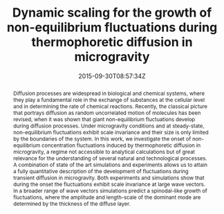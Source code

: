 ---
title: "Dynamic scaling for the growth of non-equilibrium fluctuations during thermophoretic diffusion in microgravity"
authors:
- admin
- Yifei Sun
- Aleksandar Donev
- Alberto Vailati

#author_notes:
#- "author1 note"
#- "author2 note"
date: "2015-09-30T08:57:34Z"
doi: "10.1038/srep14486"

# Schedule page publish date (NOT publication's date).
publishDate: "2024-04-15T00:00:00Z"

# Publication type.
# Legend: 0 = Uncategorized; 1 = Conference paper; 2 = Journal article;
# 3 = Preprint / Working Paper; 4 = Report; 5 = Book; 6 = Book section;
# 7 = Thesis; 8 = Patent
publication_types: ["article-journal"]

# Publication name and optional abbreviated publication name.
publication: "*Scientific Reports* **5**, 14486"
publication_short: "*Sci. Rep.* **5**, 14486"

abstract: "Diffusion processes are widespread in biological and chemical systems, where they play a fundamental role in the exchange of substances at the cellular level and in determining the rate of chemical reactions. Recently, the classical picture that portrays diffusion as random uncorrelated motion of molecules has been revised, when it was shown that giant non-equilibrium fluctuations develop during diffusion processes. Under microgravity conditions and at steady-state, non-equilibrium fluctuations exhibit scale invariance and their size is only limited by the boundaries of the system. In this work, we investigate the onset of non-equilibrium concentration fluctuations induced by thermophoretic diffusion in microgravity, a regime not accessible to analytical calculations but of great relevance for the understanding of several natural and technological processes. A combination of state of the art simulations and experiments allows us to attain a fully quantitative description of the development of fluctuations during transient diffusion in microgravity. Both experiments and simulations show that during the onset the fluctuations exhibit scale invariance at large wave vectors. In a broader range of wave vectors simulations predict a spinodal-like growth of fluctuations, where the amplitude and length-scale of the dominant mode are determined by the thickness of the diffuse layer."

# Summary. An optional shortened abstract.
summary:

tags:
#- tag1
#- tag2
featured: false

links:
#- name: Link
#  url: "link..."
#url_pdf: ''
#url_code: ''
#url_dataset: ''
#url_poster: ''
#url_project: ''
#url_slides: ''
#url_source: ''
#url_video: ''

# Featured image
# To use, add an image named `featured.jpg/png` to your page's folder. 
#image:
#  caption: ""
#  focal_point: ""
#  preview_only: false

# Associated Projects (optional).
#   Associate this publication with one or more of your projects.
#   Simply enter your project's folder or file name without extension.
#   E.g. `internal-project` references `content/project/internal-project/index.md`.
#   Otherwise, set `projects: []`.
projects: []

# Slides (optional).
#   Associate this publication with Markdown slides.
#   Simply enter your slide deck's filename without extension.
#   E.g. `slides: "example"` references `content/slides/example/index.md`.
#   Otherwise, set `slides: ""`.
slides:

# Comments (optional).
#   Enable comments in the page.
commentable: false
---
